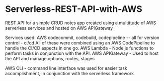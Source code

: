 # Serverless-REST-API-with-AWS
REST API for a simple CRUD notes app created using  a multittude of AWS serverless services and hosted on AWS APIGateway

Services used:
AWS codecommit, codebuild, codepipeline -- all for version control - ci/cd  All of these were combined using an AWS CodePipeline to handle the CI/CD aspects in one go.
AWS Lambda - Node.js functions to perform tasks in conjunction with the API.
AWS APIGateway - Used to host the API and manage options, routes, stages.

AWS CLI - command line interface was used for easier task accomplishment, in conjunction with the serverless framework
